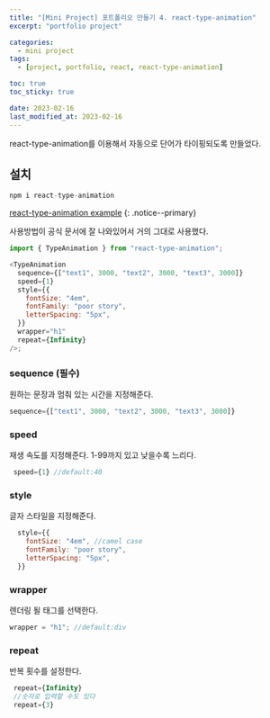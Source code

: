 ```yaml
---
title: "[Mini Project] 포트폴리오 만들기 4. react-type-animation"
excerpt: "portfolio project"

categories:
  - mini project
tags:
  - [project, portfolio, react, react-type-animation]

toc: true
toc_sticky: true

date: 2023-02-16
last_modified_at: 2023-02-16
---
```


react-type-animation를 이용해서 자동으로 단어가 타이핑되도록 만들었다.

## 설치

```javascript
npm i react-type-animation
```

[react-type-animation example](https://react-type-animation.vercel.app/)
{: .notice--primary}

사용방법이 공식 문서에 잘 나와있어서 거의 그대로 사용했다.

```javascript
import { TypeAnimation } from "react-type-animation";

<TypeAnimation
  sequence={["text1", 3000, "text2", 3000, "text3", 3000]}
  speed={1}
  style={{
    fontSize: "4em",
    fontFamily: "poor story",
    letterSpacing: "5px",
  }}
  wrapper="h1"
  repeat={Infinity}
/>;
```

### sequence (필수)

원하는 문장과 멈춰 있는 시간을 지정해준다.

```javascript
sequence={["text1", 3000, "text2", 3000, "text3", 3000]}
```

### speed

재생 속도를 지정해준다. 1-99까지 있고 낮을수록 느리다.

```javascript
 speed={1} //default:40
```

### style

글자 스타일을 지정해준다.

```javascript
  style={{
    fontSize: "4em", //camel case
    fontFamily: "poor story",
    letterSpacing: "5px",
  }}
```

### wrapper

렌더링 될 태그를 선택한다.

```javascript
wrapper = "h1"; //default:div
```

### repeat

반복 횟수를 설정한다.

```javascript
 repeat={Infinity}
 //숫자로 입력할 수도 있다
 repeat={3}
```
